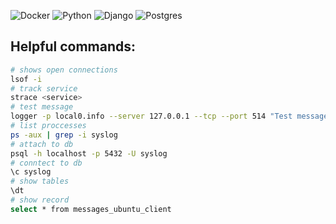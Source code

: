 ![Docker](https://img.shields.io/badge/docker-%230db7ed.svg?style=for-the-badge&logo=docker&logoColor=white)
![Python](https://img.shields.io/badge/python-3670A0?style=for-the-badge&logo=python&logoColor=ffdd54)
![Django](https://img.shields.io/badge/django-%23092E20.svg?style=for-the-badge&logo=django&logoColor=white)
![Postgres](https://img.shields.io/badge/postgres-%23316192.svg?style=for-the-badge&logo=postgresql&logoColor=white)

## Helpful commands:

```bash
# shows open connections
lsof -i
# track service
strace <service>
# test message
logger -p local0.info --server 127.0.0.1 --tcp --port 514 "Test message"
# list proccesses
ps -aux | grep -i syslog
# attach to db
psql -h localhost -p 5432 -U syslog
# conntect to db
\c syslog
# show tables
\dt
# show record
select * from messages_ubuntu_client
```
